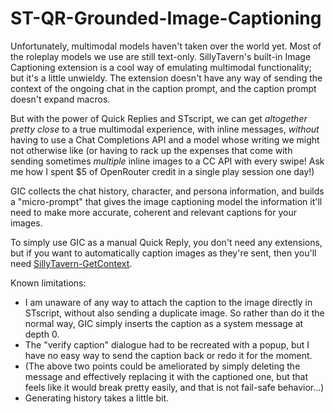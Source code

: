 # ST-QR-Grounded-Image-Captioning

Unfortunately, multimodal models haven't taken over the world yet. Most of the roleplay models we use are still text-only. SillyTavern's built-in Image Captioning extension is a cool way of emulating multimodal functionality; but it's a little unwieldy. The extension doesn't have any way of sending the context of the ongoing chat in the caption prompt, and the caption prompt doesn't expand macros.

But with the power of Quick Replies and STscript, we can get *altogether pretty close* to a true multimodal experience, with inline messages, *without* having to use a Chat Completions API and a model whose writing we might not otherwise like (or having to rack up the expenses that come with sending sometimes *multiple* inline images to a CC API with every swipe! Ask me how I spent $5 of OpenRouter credit in a single play session one day!)

GIC collects the chat history, character, and persona information, and builds a "micro-prompt" that gives the image captioning model the information it'll need to make more accurate, coherent and relevant captions for your images.

To simply use GIC as a manual Quick Reply, you don't need any extensions, but if you want to automatically caption images as they're sent, then you'll need [SillyTavern-GetContext](https://github.com/LenAnderson/SillyTavern-GetContext).

Known limitations:

- I am unaware of any way to attach the caption to the image directly in STscript, without also sending a duplicate image. So rather than do it the normal way, GIC simply inserts the caption as a system message at depth 0.
- The "verify caption" dialogue had to be recreated with a popup, but I have no easy way to send the caption back or redo it for the moment.
- (The above two points could be ameliorated by simply deleting the message and effectively replacing it with the captioned one, but that feels like it would break pretty easily, and that is not fail-safe behavior...)
- Generating history takes a little bit.
